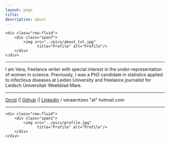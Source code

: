 ```yaml
---
layout: page
title:
description: about
---
```




<div class="container">

    <div class="row-fluid">
        <div class="span7">
            <img src="../pics/about_txt.jpg"
                  title="Profile" alt="Profile"/>
        </div>
    </div>
</div>

---

I am Vera, freelance writer with special interest in the under-representation of women in science. Previously, I was a PhD candidate in statistics applied to infectious diseases at Leiden University and freelance journalist for Leidsch Universitair Weekblad Mare.

---
   
[Orcid](https://orcid.org/0000-0002-2642-9898) /| [Github](https://github.com/vharntzen) /| [LinkedIn](https://nl.linkedin.com/in/vera-arntzen-b48271163) / veraarntzen "at" hotmail.com

---

<div class="container">

    <div class="row-fluid">
        <div class="span1">
            <img src="../pics/profile.jpg"
                  title="Profile" alt="Profile"/>
        </div>
    </div>
</div>


